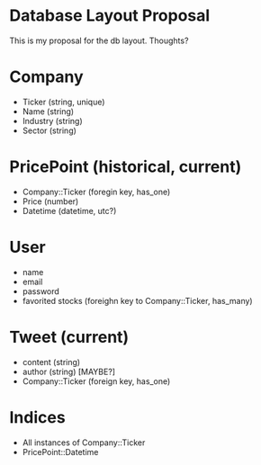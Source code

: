 Database Layout Proposal
========================
This is my proposal for the db layout.  Thoughts?

Company
========
* Ticker (string, unique)
* Name (string)
* Industry (string)
* Sector (string)

PricePoint (historical, current)
===========
* Company::Ticker (foregin key, has_one)
* Price (number)
* Datetime (datetime, utc?)

User
====
* name
* email
* password
* favorited stocks (foreighn key to Company::Ticker, has_many)

Tweet (current)
=====
* content (string)
* author (string) [MAYBE?]
* Company::Ticker (foreign key, has_one)

Indices
=======
* All instances of Company::Ticker
* PricePoint::Datetime
